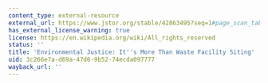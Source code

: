 ```yaml
---
content_type: external-resource
external_url: https://www.jstor.org/stable/42863495?seq=1#page_scan_tab_contents
has_external_license_warning: true
license: https://en.wikipedia.org/wiki/All_rights_reserved
status: ''
title: 'Environmental Justice: It''s More Than Waste Facility Siting'
uid: 3c266e7a-d69a-47d6-9b52-74ecda097777
wayback_url: ''
---
```

